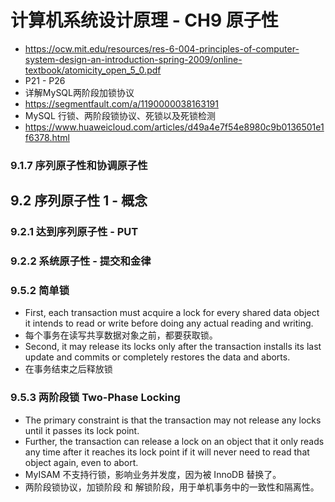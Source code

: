 # 计算机系统设计原理 - CH9 原子性
- https://ocw.mit.edu/resources/res-6-004-principles-of-computer-system-design-an-introduction-spring-2009/online-textbook/atomicity_open_5_0.pdf
- P21 - P26
- 详解MySQL两阶段加锁协议
- https://segmentfault.com/a/1190000038163191
- MySQL 行锁、两阶段锁协议、死锁以及死锁检测
- https://www.huaweicloud.com/articles/d49a4e7f54e8980c9b0136501e1f6378.html

### 9.1.7 序列原子性和协调原子性

## 9.2 序列原子性 1 - 概念

### 9.2.1 达到序列原子性 - PUT

### 9.2.2 系统原子性 - 提交和金律

### 9.5.2 简单锁
- First, each transaction must acquire a lock for every shared data object it intends to read or write before doing any actual reading and writing. 
- 每个事务在读写共享数据对象之前，都要获取锁。
- Second, it may release its locks only after the transaction installs its last update and commits or completely restores the data and aborts.
- 在事务结束之后释放锁

### 9.5.3 两阶段锁 Two-Phase Locking
- The primary constraint is that the transaction may not release any locks until it passes its lock point. 
- Further, the transaction can release a lock on an object that it only reads any time after it reaches its lock point if it will never need to read that object again, even to abort.
- MyISAM 不支持行锁，影响业务并发度，因为被 InnoDB 替换了。
- 两阶段锁协议，加锁阶段 和 解锁阶段，用于单机事务中的一致性和隔离性。




